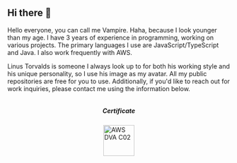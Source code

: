 ## Hi there 👋

Hello everyone, you can call me Vampire. Haha, because I look younger than my age.
I have 3 years of experience in programming, working on various projects.
The primary languages I use are JavaScript/TypeScript and Java. I also work frequently with AWS.

Linus Torvalds is someone I always look up to for both his working style and his unique personality, so I use his image as my avatar.
All my public repositories are free for you to use.
Additionally, if you'd like to reach out for work inquiries, please contact me using the information below.

<div style="display: flex; flex-direction: column; align-items: center;">
    <h5>
        Certificate
    </h5>
    <a href="https://www.credly.com/badges/1543d512-c9cf-4266-b1a5-7e20e57040fe/linked_in?t=skqctw">
        <img width="70px" height="70px"
            src="https://images.credly.com/size/340x340/images/b9feab85-1a43-4f6c-99a5-631b88d5461b/image.png"
            alt="AWS DVA C02">
    </a>
</div>
